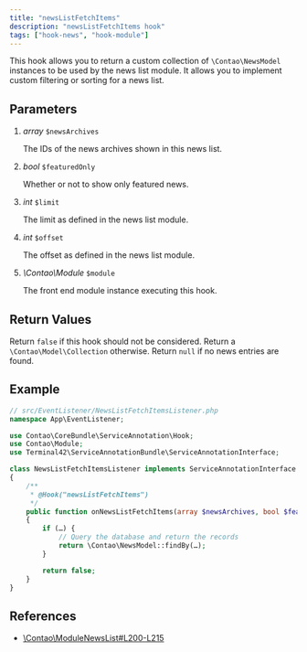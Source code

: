 ```yaml
---
title: "newsListFetchItems"
description: "newsListFetchItems hook"
tags: ["hook-news", "hook-module"]
---
```



This hook allows you to return a custom collection of `\Contao\NewsModel` instances
to be used by the news list module. It allows you to implement custom filtering or
sorting for a news list.


## Parameters

1. *array* `$newsArchives`

    The IDs of the news archives shown in this news list.

2. *bool* `$featuredOnly`

    Whether or not to show only featured news.

3. *int* `$limit`

    The limit as defined in the news list module.

4. *int* `$offset`

    The offset as defined in the news list module.

3. *\Contao\Module* `$module`

    The front end module instance executing this hook.


## Return Values

Return `false` if this hook should not be considered. Return a `\Contao\Model\Collection`
otherwise. Return `null` if no news entries are found.


## Example

```php
// src/EventListener/NewsListFetchItemsListener.php
namespace App\EventListener;

use Contao\CoreBundle\ServiceAnnotation\Hook;
use Contao\Module;
use Terminal42\ServiceAnnotationBundle\ServiceAnnotationInterface;

class NewsListFetchItemsListener implements ServiceAnnotationInterface
{
    /**
     * @Hook("newsListFetchItems")
     */
    public function onNewsListFetchItems(array $newsArchives, bool $featuredOnly, int $limit, int $offset, Module $module)
    {
        if (…) {
            // Query the database and return the records
            return \Contao\NewsModel::findBy(…);
        }

        return false;
    }
}
```


## References

* [\Contao\ModuleNewsList#L200-L215](https://github.com/contao/contao/blob/4.7.6/news-bundle/src/Resources/contao/modules/ModuleNewsList.php#L200-L215)
